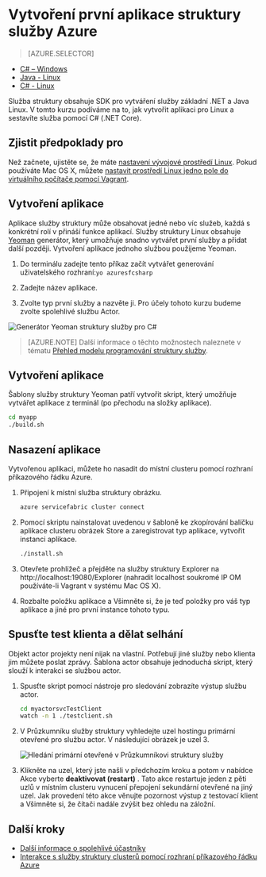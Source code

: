 <properties
   pageTitle="Vytvoření první aplikace služby struktury na Linux pomocí C# | Microsoft Azure"
   description="Vytvoření a nasazení aplikace služby struktury pomocí C#"
   services="service-fabric"
   documentationCenter="csharp"
   authors="mani-ramaswamy"
   manager="timlt"
   editor=""/>

<tags
   ms.service="service-fabric"
   ms.devlang="csharp"
   ms.topic="hero-article"
   ms.tgt_pltfrm="NA"
   ms.workload="NA"
   ms.date="10/04/2016"
   ms.author="subramar"/>


# <a name="create-your-first-azure-service-fabric-application"></a>Vytvoření první aplikace struktury služby Azure

> [AZURE.SELECTOR]
- [C# – Windows](service-fabric-create-your-first-application-in-visual-studio.md)
- [Java - Linux](service-fabric-create-your-first-linux-application-with-java.md)
- [C# - Linux](service-fabric-create-your-first-linux-application-with-csharp.md)

Služba struktury obsahuje SDK pro vytváření služby základní .NET a Java Linux. V tomto kurzu podíváme na to, jak vytvořit aplikaci pro Linux a sestavíte služba pomocí C# (.NET Core).

## <a name="prerequisites"></a>Zjistit předpoklady pro

Než začnete, ujistěte se, že máte [nastavení vývojové prostředí Linux](service-fabric-get-started-linux.md). Pokud používáte Mac OS X, můžete [nastavit prostředí Linux jedno pole do virtuálního počítače pomocí Vagrant](service-fabric-get-started-mac.md).

## <a name="create-the-application"></a>Vytvoření aplikace

Aplikace služby struktury může obsahovat jedné nebo víc služeb, každá s konkrétní rolí v přináší funkce aplikací. Služby struktury Linux obsahuje [Yeoman](http://yeoman.io/) generátor, který umožňuje snadno vytvářet první služby a přidat další později. Vytvoření aplikace jednoho službou použijeme Yeoman.

1. Do terminálu zadejte tento příkaz začít vytvářet generování uživatelského rozhraní:`yo azuresfcsharp`

2. Zadejte název aplikace.

3. Zvolte typ první služby a nazvěte ji. Pro účely tohoto kurzu budeme zvolte spolehlivé službu Actor.

  ![Generátor Yeoman struktury služby pro C#][sf-yeoman]

>[AZURE.NOTE] Další informace o těchto možnostech naleznete v tématu [Přehled modelu programování struktury služby](service-fabric-choose-framework.md).

## <a name="build-the-application"></a>Vytvoření aplikace

Šablony služby struktury Yeoman patří vytvořit skript, který umožňuje vytvářet aplikace z terminál (po přechodu na složky aplikace).

  ```bash
 cd myapp 
 ./build.sh 
  ```

## <a name="deploy-the-application"></a>Nasazení aplikace

Vytvořenou aplikaci, můžete ho nasadit do místní clusteru pomocí rozhraní příkazového řádku Azure.

1. Připojení k místní služba struktury obrázku.

    ```bash
    azure servicefabric cluster connect
    ```

2. Pomocí skriptu nainstalovat uvedenou v šabloně ke zkopírování balíčku aplikace clusteru obrázek Store a zaregistrovat typ aplikace, vytvořit instanci aplikace.

    ```bash
    ./install.sh
    ```

3. Otevřete prohlížeč a přejděte na služby struktury Explorer na http://localhost:19080/Explorer (nahradit localhost soukromé IP OM používáte-li Vagrant v systému Mac OS X).

4. Rozbalte položku aplikace a Všimněte si, že je teď položky pro váš typ aplikace a jiné pro první instance tohoto typu.

## <a name="start-the-test-client-and-perform-a-failover"></a>Spusťte test klienta a dělat selhání

Objekt actor projekty není nijak na vlastní. Potřebují jiné služby nebo klienta jim můžete poslat zprávy. Šablona actor obsahuje jednoduchá skript, který slouží k interakci se službou actor.

1. Spusťte skript pomocí nástroje pro sledování zobrazíte výstup službu actor.

    ```bash
    cd myactorsvcTestClient
    watch -n 1 ./testclient.sh
    ```

2. V Průzkumníku služby struktury vyhledejte uzel hostingu primární otevřené pro službu actor. V následující obrázek je uzel 3.

    ![Hledání primární otevřené v Průzkumníkovi struktury služby][sfx-primary]

3. Klikněte na uzel, který jste našli v předchozím kroku a potom v nabídce Akce vyberte **deaktivovat (restart)** . Tato akce restartuje jeden z pěti uzlů v místním clusteru vynucení přepojení sekundární otevřené na jiný uzel. Jak provedení této akce věnujte pozornost výstup z testovací klient a Všimněte si, že čítači nadále zvýšit bez ohledu na záložní.


## <a name="next-steps"></a>Další kroky

- [Další informace o spolehlivé účastníky](service-fabric-reliable-actors-introduction.md)
- [Interakce s služby struktury clusterů pomocí rozhraní příkazového řádku Azure](service-fabric-azure-cli.md)

<!-- Images -->
[sf-yeoman]: ./media/service-fabric-create-your-first-linux-application-with-csharp/yeoman-csharp.png
[sfx-primary]: ./media/service-fabric-create-your-first-linux-application-with-csharp/sfx-primary.png
